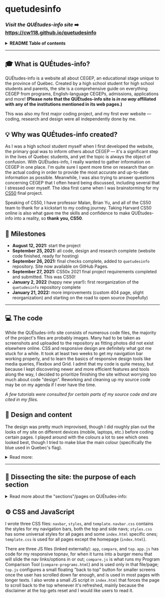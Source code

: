 # quetudesinfo

### *Visit the QUÉtudes-info site* ➡️ <https://cw118.github.io/quetudesinfo>

<details>
    <summary><strong>README Table of contents</strong></summary>

- [What is QUÉtudes-info?](#-what-is-quétudes-info)
- [Why was QUÉtudes-info created?](#-why-was-quétudes-info-created)
- [Milestones](#-milestones)
- [The code](#-the-code)
- [Design and content](#-design-and-content)
- [Dissecting the site: the purpose of each section](#-dissecting-the-site-the-purpose-of-each-section)
- [CSS and JavaScript](#%EF%B8%8F-css-and-javascript)
</details>

___

## 🎓 What is QUÉtudes-info?

QUÉtudes-info is a website all about CEGEP, an educational stage unique to the province of Québec. Created by a high school student for high school students and parents, the site is a comprehensive guide on everything CEGEP from programs, English-language CEGEPs, admissions, applications and more! **(Please note that the QUÉtudes-info site is *in no way* affiliated with any of the institutions mentioned in its web pages.)**

This was also my first major coding project, and my first ever website — coding, research and design were all independently done by me.

## 💡 Why was QUÉtudes-info created?

As I was a high school student myself when I first developed the website, the primary goal was to inform others about CEGEP — it's a significant step in the lives of Quebec students, and yet the topic is always the object of confusion. With QUÉtudes-info, I really wanted to gather information on CEGEP in one place. I'm quite sure I spent more time on research than on the actual coding in order to provide the most accurate and up-to-date information as possible. Meanwhile, I was also trying to answer questions concerning CEGEP that I often heard being discussed, including several that I stressed over myself.
The idea first came when I was brainstorming for my [CS50](https://cs50.harvard.edu/x/) final project. 

Speaking of CS50, I have professor Malan, Brian Yu, and all of the CS50 team to thank for a kickstart to my coding journey. Taking Harvard CS50 online is also what gave me the skills and confidence to make QUÉtudes-info into a reality, so **thank you, CS50**.

## 📅 Milestones

- **August 12, 2021:** start the project
- **September 25, 2021:** all code, design and research complete (website code finished, ready for hosting)
- **September 26, 2021:** final checks complete, added to `quetudesinfo` repository. Site now available on GitHub Pages.
- **September 27, 2021:** CS50x 2021 final project requirements completed and submitted. This was CS50!
- **January 2, 2022** (happy new year!)**:** first reorganization of the `quetudesinfo` repository complete
- **January 21, 2022:** more improvements (custom 404 page, slight reorganization) and starting on the road to open source (hopefully)
___

## 💻 The code

While the QUÉtudes-info site consists of numerous code files, the majority of the project's files are probably images. Many had to be taken as screenshots and uploaded to the repository as fitting photos did not exist elsewhere online.
CSS and responsive design are definitely what got me stuck for a while. It took at least two weeks to get my navigation bar working properly, and to learn the basics of responsive design tools like media queries, Flexbox and Grid. I admit that my code is quite messy, but because I kept discovering newer and more efficient features and tools along the way, I decided to prioritize finishing the site without worrying too much about code "design". Reworking and cleaning up my source code may be on my agenda if I ever have the time.

*A few tutorials were consulted for certain parts of my source code and are cited in my files.*

## 🎨 Design and content

The design was pretty much improvised, though I did roughly plan out the looks of my site on different devices (mobile, laptops, etc.) before coding certain pages. I played around with the colours a lot to see which ones looked best, though I tried to make blue the main colour (specifically the blue used in Quebec's flag). 

<details>
    <summary>Read more:</summary>

###### 

I created the logo and name with simplicity in mind: the name includes Québec, études (French for studies), and info(rmation) all in one, then the logo is just a grad cap with a slightly adjusted information icon made with Canva. The main font used is Montserrat, though a few others will also be seen (for a bit of contrast and/or to help something stand out).

The site's organization and features were designed with the hope of facilitating navigation on any device — previous and next buttons are at the top and bottom (except for Disclaimers and Terms, since I'd like users to read through the page before going elsewhere); "back to top" buttons are generally found at the end of a page for large screens while mobile/smaller devices activate a floating back to top button once they've scrolled down to a certain point. The number of columns also adjusts based on screen width if applicable (ie. the four boxes on the homepage). I kept the JavaScript to a minimum since I didn't want the site looking too flashy (and admittedly because I don't know the language very well), so that might be something else to improve if/when I rework my code. *Nonetheless, since QUÉtudes-info has lots of information (long texts), I still strongly recommend using a device with a larger screen to browse the site, like laptops or desktops.*

Moreover, I'd originally tried to stick with using only Creative Commons images, but as this narrowed down my options far too much, I resorted instead to properly citing any copyright-protected media that I included. All references (my sources of information) are cited as well, and I made sure to use official and reliable sites/documents.
</details>

___

## 📁 Dissecting the site: the purpose of each section

<details>
    <summary>Read more about the "sections"/pages on QUÉtudes-info:</summary>

### [🏠 **Home**](https://cw118.github.io/quetudesinfo/)

The homepage of QUÉtudes-info: welcome to the site! This page has the most unique design, displays just a bit of key information on CEGEP with *Why CEGEP?* and *Dates to Remember*, and mainly serves to help users get started.

(HTML file `index` at the root)

### [**What is CEGEP**](https://cw118.github.io/quetudesinfo/whatiscegep)

This section includes titles **What is CEGEP**, **Programs**, **English-language CEGEPs**, **The R-Score**, and **Alternatives to CEGEP**. It aims to introduce you to CEGEP, explaining exactly what CEGEP is and what options are out there, as well as address common concerns.

(HTML files in the `whatiscegep` folder: `index`, `programs`, `english-cegeps`, `r-score`, `cegep-alternatives`)

### [**Applying to CEGEP**](https://cw118.github.io/quetudesinfo/apply)

This section includes titles **Applying to CEGEP**, **Choosing a CEGEP and Program**, **Making smart choices**, **Important Dates**, **Application Systems**, and **After applying**. Its purpose is to provide tips on the research and application process for CEGEP, as well as walk you through each step of completing and submitting an application. 

(HTML files in the `apply` folder: `index`, `choose-a-cegep-program`, `make-smart-choices`, `important-dates`, `application-systems`, `after-applying`)

### [**Program Comparison Tool**](https://cw118.github.io/quetudesinfo/compare-programs)

This is a tool that allows you to select and compare pre-university programs from English-language CEGEPs side-by-side. Be sure to select a CEGEP first to activate the program select menu (which will then allow you to select a specific program).

(HTML file `compare-programs`)

### [**Important Links**](https://cw118.github.io/quetudesinfo/links)

A catalogue of important links on CEGEP, including official CEGEP and organization sites, official documents such as viewbooks and calendars, and many more!

(HTML file `links`)

### [**Resources**](https://cw118.github.io/quetudesinfo/resources)

A collection of free web resources for a variety of subjects.

(HTML file `resources`)

### [**About**](https://cw118.github.io/quetudesinfo/about/disclaimers-terms)

This section includes titles **Disclaimers and Terms**, **QUÉtudes-info: The Project**, and **About the site creator**. It contains legal information about the site, but also shares the story behind QUÉtudes-info and a bit about the student behind the site *(aka me — also take a look at my [GitHub profile](https://github.com/cw118) to learn more about me)*.

(HTML files in the `about` folder: `disclaimers-terms`, `about-project`, `about-me`)

### [**Help**](https://cw118.github.io/quetudesinfo/help)

The Help page consists of an FAQ and a sitemap, in case you're really not sure where to go or just have a quick question for which reading an entire web page may be unnecessary.

(HTML file `help`)

### [**Contact**](https://cw118.github.io/quetudesinfo/contact)

Leads to a "coming soon" page for now. Whether or not my contact information will ever be posted, or at least some means of getting in touch through a QUÉtudes-info specific email/social media account, etc. is still undecided.

(HTML file `contact`)
</details>

## ⚙️ CSS and JavaScript

I wrote three CSS files: `navbar`, `styles`, and `template`. `navbar.css` contains the styles for my navigation bars, both the top and side navs; `styles.css` has some universal styles for all pages and some `index.html` specific ones; `template.css` is used for all pages except the homepage (`index.html`).

There are three JS files (linked externally): `app`, `compare`, and `top`. `app.js` has code for my responsive topnav, for when it turns into a burger menu that will slide the nav links/options in or out; `compare.js` is what runs my Program Comparison Tool (`compare-programs.html`) and is used only in that file/page; `top.js` configures a small floating "back to top" button for smaller screens once the user has scrolled down far enough, and is used in most pages with longer texts. I also wrote a small JS script in `index.html` that forces the page to scroll back to the top whenever it's refreshed, mainly because the disclaimer at the top gets reset and I would like users to read it.
